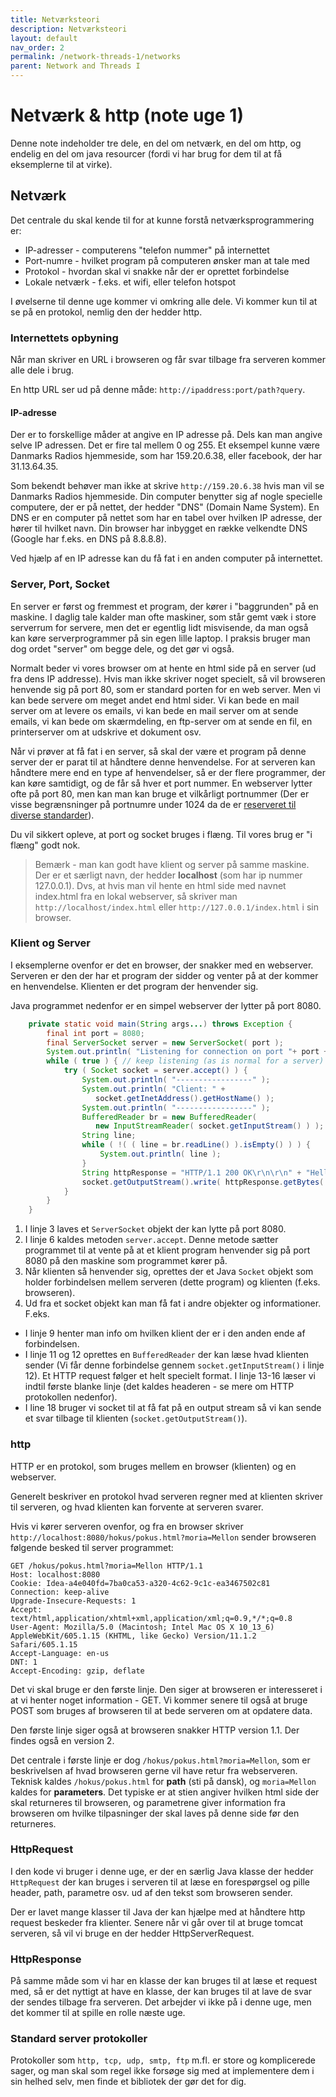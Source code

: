 ```yaml
---
title: Netværksteori
description: Netværksteori
layout: default
nav_order: 2
permalink: /network-threads-1/networks
parent: Network and Threads I
---
```




# Netværk & http (note uge 1)

Denne note indeholder tre dele, en del om netværk, en del om http, og endelig en del om java resourcer (fordi vi har brug for dem til at få eksemplerne til at virke).

## Netværk

Det centrale du skal kende til for at kunne forstå netværksprogrammering er:

* IP-adresser - computerens "telefon nummer" på internettet
* Port-numre - hvilket program på computeren ønsker man at tale med
* Protokol - hvordan skal vi snakke når der er oprettet forbindelse
* Lokale netværk - f.eks. et wifi, eller telefon hotspot

I øvelserne til denne uge kommer vi omkring alle dele. Vi kommer kun til at se på en protokol, nemlig den der hedder http.

### Internettets opbyning

Når man skriver en URL i browseren og får svar tilbage fra serveren kommer alle dele i brug.

En http URL ser ud på denne måde: `http://ipaddress:port/path?query`.

#### IP-adresse

Der er to forskellige måder at angive en IP adresse på. Dels kan man angive selve IP adressen. Det er fire tal mellem 0 og 255. Et eksempel kunne være Danmarks Radios hjemmeside, som har 159.20.6.38, eller facebook, der har 31.13.64.35.

Som bekendt behøver man ikke at skrive `http://159.20.6.38` hvis man vil se Danmarks Radios hjemmeside. Din computer benytter sig af nogle specielle computere, der er på nettet, der hedder "DNS" (Domain Name System). En DNS er en computer på nettet som har en tabel over hvilken IP adresse, der hører til hvilket navn. Din browser har inbygget en række velkendte DNS (Google har f.eks. en DNS på 8.8.8.8).

Ved hjælp af en IP adresse kan du få fat i en anden computer på internettet.

### Server, Port, Socket

En server er først og fremmest et program, der kører i "baggrunden" på en maskine. I daglig tale kalder man ofte maskiner, som står gemt væk i store serverrum for servere, men det er egentlig lidt misvisende, da man også kan køre serverprogrammer på sin egen lille laptop. I praksis bruger man dog ordet "server" om begge dele, og det gør vi også.

Normalt beder vi vores browser om at hente en html side på en server (ud fra dens IP addresse). Hvis man ikke skriver noget specielt, så vil browseren henvende sig på port 80, som er standard porten for en web server. Men vi kan bede servere om meget andet end html sider. Vi kan bede en mail server om at levere os emails, vi kan bede en mail server om at sende emails, vi kan bede om skærmdeling, en ftp-server om at sende en fil, en printerserver om at udskrive et dokument osv.

Når vi prøver at få fat i en server, så skal der være et program på denne server der er parat til at håndtere denne henvendelse. For at serveren kan håndtere mere end en type af henvendelser, så er der flere programmer, der kan køre samtidigt, og de får så hver et port nummer. En webserver lytter ofte på port 80, men kan man kan bruge et vilkårligt portnummer (Der er visse begrænsninger på portnumre under 1024 da de er [reserveret til diverse standarder](https://en.wikipedia.org/wiki/List_of_TCP_and_UDP_port_numbers)).

Du vil sikkert opleve, at port og socket bruges i flæng. Til vores brug er "i flæng" godt nok.

> Bemærk - man kan godt have klient og server på samme maskine. Der er et særligt navn, der hedder **localhost** (som har ip nummer 127.0.0.1). Dvs, at hvis man vil hente en html side med navnet index.html fra en lokal webserver, så skriver man `http://localhost/index.html` eller `http://127.0.0.1/index.html` i sin browser.

### Klient og Server

I eksemplerne ovenfor er det en browser, der snakker med en webserver. Serveren er den der har et program der sidder og venter på at der kommer en henvendelse. Klienten er det program der henvender sig.

Java programmet nedenfor er en simpel webserver der lytter på port 8080.

```java
    private static void main(String args...) throws Exception {
        final int port = 8080;
        final ServerSocket server = new ServerSocket( port );
        System.out.println( "Listening for connection on port "+ port + " ...." );
        while ( true ) { // keep listening (as is normal for a server)
            try ( Socket socket = server.accept() ) {
                System.out.println( "-----------------" );
                System.out.println( "Client: " + 
                   socket.getInetAddress().getHostName() );
                System.out.println( "-----------------" );
                BufferedReader br = new BufferedReader( 
                   new InputStreamReader( socket.getInputStream() ) );
                String line;
                while ( !( ( line = br.readLine() ).isEmpty() ) ) {
                    System.out.println( line );
                }                
                String httpResponse = "HTTP/1.1 200 OK\r\n\r\n" + "Hello 2. Sem";
                socket.getOutputStream().write( httpResponse.getBytes( "UTF-8" ) );
            }
        }
    }
```

1. I linje 3 laves et `ServerSocket` objekt der kan lytte på port 8080.
2. I linje 6 kaldes metoden `server.accept`. Denne metode sætter programmet til at vente på at et klient program henvender sig på port 8080 på den maskine som programmet kører på.
3. Når klienten så henvender sig, oprettes der et Java `Socket` objekt som holder forbindelsen mellem serveren (dette program) og klienten (f.eks. browseren).
4. Ud fra et socket objekt kan man få fat i andre objekter og informationer. F.eks.

* I linje 9 henter man info om hvilken klient der er i den anden ende af forbindelsen.
* I linje 11 og 12 oprettes en `BufferedReader` der kan læse hvad klienten sender (Vi får denne forbindelse gennem `socket.getInputStream()` i linje 12). Et HTTP request følger et helt specielt format. I linje 13-16 læser vi indtil første blanke linje (det kaldes headeren - se mere om HTTP protokollen nedenfor).
* I line 18 bruger vi socket til at få fat på en output stream så vi kan sende et svar tilbage til klienten (`socket.getOutputStream()`).

### http

HTTP er en protokol, som bruges mellem en browser (klienten) og en webserver.

Generelt beskriver en protokol hvad serveren regner med at klienten skriver til serveren, og hvad klienten kan forvente at serveren svarer.

Hvis vi kører serveren ovenfor, og fra en browser skriver `http://localhost:8080/hokus/pokus.html?moria=Mellon` sender browseren følgende besked til server programmet:

```text
GET /hokus/pokus.html?moria=Mellon HTTP/1.1
Host: localhost:8080
Cookie: Idea-a4e040fd=7ba0ca53-a320-4c62-9c1c-ea3467502c81
Connection: keep-alive
Upgrade-Insecure-Requests: 1
Accept: text/html,application/xhtml+xml,application/xml;q=0.9,*/*;q=0.8
User-Agent: Mozilla/5.0 (Macintosh; Intel Mac OS X 10_13_6) AppleWebKit/605.1.15 (KHTML, like Gecko) Version/11.1.2 Safari/605.1.15
Accept-Language: en-us
DNT: 1
Accept-Encoding: gzip, deflate
```

Det vi skal bruge er den første linje. Den siger at browseren er interesseret i at vi henter noget information - GET. Vi kommer senere til også at bruge POST som bruges af browseren til at bede serveren om at opdatere data.

Den første linje siger også at browseren snakker HTTP version 1.1. Der findes også en version 2.

Det centrale i første linje er dog `/hokus/pokus.html?moria=Mellon`, som er beskrivelsen af hvad browseren gerne vil have retur fra webserveren. Teknisk kaldes `/hokus/pokus.html` for **path** (sti på dansk), og `moria=Mellon` kaldes for **parameters**. Det typiske er at stien angiver hvilken html side der skal returneres til browseren, og parametrene giver information fra browseren om hvilke tilpasninger der skal laves på denne side før den returneres.

### HttpRequest

I den kode vi bruger i denne uge, er der en særlig Java klasse der hedder `HttpRequest` der kan bruges i serveren til at læse en forespørgsel og pille header, path, parametre osv. ud af den tekst som browseren sender.

Der er lavet mange klasser til Java der kan hjælpe med at håndtere http request beskeder fra klienter. Senere når vi går over til at bruge tomcat serveren, så vil vi bruge en der hedder HttpServerRequest.

### HttpResponse

På samme måde som vi har en klasse der kan bruges til at læse et request med, så er det nyttigt at have en klasse, der kan bruges til at lave de svar der sendes tilbage fra serveren. Det arbejder vi ikke på i denne uge, men det kommer til at spille en rolle næste uge.

### Standard server protokoller

Protokoller som `http, tcp, udp, smtp, ftp` m.fl. er store og komplicerede sager, og man skal som regel ikke forsøge sig med at implementere dem i sin helhed selv, men finde et bibliotek der gør det for dig.

